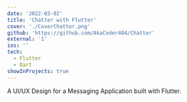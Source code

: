 ```yaml
---
date: '2022-03-02'
title: 'Chatter with Flutter'
cover: './CoverChatter.png'
github: 'https://github.com/AkaCoder404/Chatter'
external: '1'
ios: ''
tech:
  - Flutter
  - Dart
showInProjects: true
---
```


A UI/UX Design for a Messaging Application built with Flutter.
